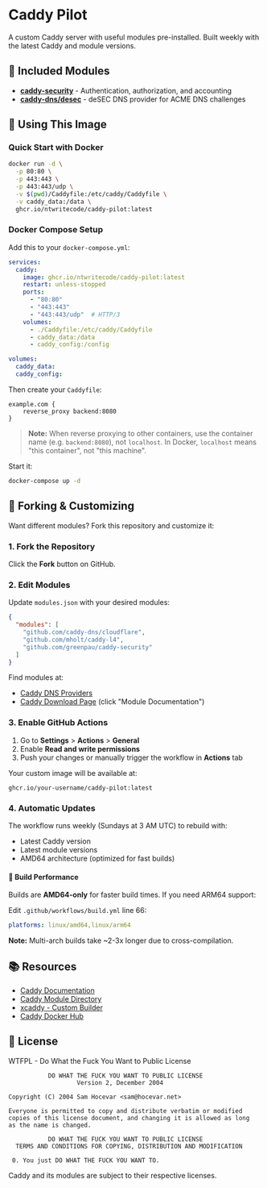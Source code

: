 # Caddy Pilot

A custom Caddy server with useful modules pre-installed. Built weekly with the latest Caddy and module versions.

## 🎯 Included Modules

- **[caddy-security](https://github.com/greenpau/caddy-security)** - Authentication, authorization, and accounting
- **[caddy-dns/desec](https://github.com/caddy-dns/desec)** - deSEC DNS provider for ACME DNS challenges

## 🚀 Using This Image

### Quick Start with Docker

```bash
docker run -d \
  -p 80:80 \
  -p 443:443 \
  -p 443:443/udp \
  -v $(pwd)/Caddyfile:/etc/caddy/Caddyfile \
  -v caddy_data:/data \
  ghcr.io/ntwritecode/caddy-pilot:latest
```

### Docker Compose Setup

Add this to your `docker-compose.yml`:

```yaml
services:
  caddy:
    image: ghcr.io/ntwritecode/caddy-pilot:latest
    restart: unless-stopped
    ports:
      - "80:80"
      - "443:443"
      - "443:443/udp"  # HTTP/3
    volumes:
      - ./Caddyfile:/etc/caddy/Caddyfile
      - caddy_data:/data
      - caddy_config:/config

volumes:
  caddy_data:
  caddy_config:
```

Then create your `Caddyfile`:

```caddyfile
example.com {
    reverse_proxy backend:8080
}
```

> **Note:** When reverse proxying to other containers, use the container name (e.g. `backend:8080`), not `localhost`. In Docker, `localhost` means "this container", not "this machine".

Start it:
```bash
docker-compose up -d
```

## 🔧 Forking & Customizing

Want different modules? Fork this repository and customize it:

### 1. Fork the Repository

Click the **Fork** button on GitHub.

### 2. Edit Modules

Update `modules.json` with your desired modules:

```json
{
  "modules": [
    "github.com/caddy-dns/cloudflare",
    "github.com/mholt/caddy-l4",
    "github.com/greenpau/caddy-security"
  ]
}
```

Find modules at:
- [Caddy DNS Providers](https://github.com/orgs/caddy-dns/repositories)
- [Caddy Download Page](https://caddyserver.com/download) (click "Module Documentation")

### 3. Enable GitHub Actions

1. Go to **Settings** > **Actions** > **General**
2. Enable **Read and write permissions**
3. Push your changes or manually trigger the workflow in **Actions** tab

Your custom image will be available at:
```
ghcr.io/your-username/caddy-pilot:latest
```

### 4. Automatic Updates

The workflow runs weekly (Sundays at 3 AM UTC) to rebuild with:
- Latest Caddy version
- Latest module versions
- AMD64 architecture (optimized for fast builds)

#### 🚀 Build Performance

Builds are **AMD64-only** for faster build times. If you need ARM64 support:

Edit `.github/workflows/build.yml` line 66:
```yaml
platforms: linux/amd64,linux/arm64
```

**Note:** Multi-arch builds take ~2-3x longer due to cross-compilation.

## 📚 Resources

- [Caddy Documentation](https://caddyserver.com/docs/)
- [Caddy Module Directory](https://caddyserver.com/download)
- [xcaddy - Custom Builder](https://github.com/caddyserver/xcaddy)
- [Caddy Docker Hub](https://hub.docker.com/_/caddy)

## 📝 License

WTFPL - Do What the Fuck You Want to Public License

```
           DO WHAT THE FUCK YOU WANT TO PUBLIC LICENSE
                   Version 2, December 2004

Copyright (C) 2004 Sam Hocevar <sam@hocevar.net>

Everyone is permitted to copy and distribute verbatim or modified
copies of this license document, and changing it is allowed as long
as the name is changed.

           DO WHAT THE FUCK YOU WANT TO PUBLIC LICENSE
  TERMS AND CONDITIONS FOR COPYING, DISTRIBUTION AND MODIFICATION

 0. You just DO WHAT THE FUCK YOU WANT TO.
```

Caddy and its modules are subject to their respective licenses.

